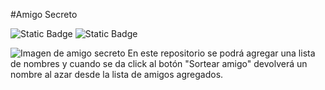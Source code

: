 #Amigo Secreto

![Static Badge](https://img.shields.io/badge/version-0.1-blue)
![Static Badge](https://img.shields.io/badge/lanzamiento-19%20septiembre%202025-blue)

![Imagen de amigo secreto](https://github.com/user-attachments/assets/0200afcc-2ff2-4e8d-b7b3-b9735b7b1965)
En este repositorio se podrá agregar una lista de nombres y cuando se da click al botón "Sortear amigo" devolverá un nombre al azar desde la lista de amigos agregados.





